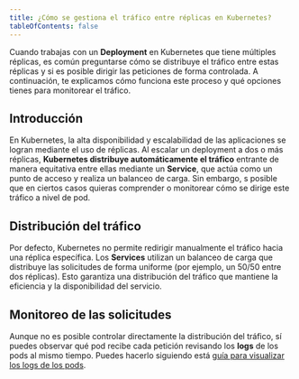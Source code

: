 ```yaml
---
title: ¿Cómo se gestiona el tráfico entre réplicas en Kubernetes?
tableOfContents: false
---
```


Cuando trabajas con un **Deployment** en Kubernetes que tiene múltiples réplicas, es común preguntarse cómo se distribuye el tráfico entre estas réplicas y si es posible dirigir las peticiones de forma controlada. A continuación, te explicamos cómo funciona este proceso y qué opciones tienes para monitorear el tráfico.

## Introducción
En Kubernetes, la alta disponibilidad y escalabilidad de las aplicaciones se logran mediante el uso de réplicas. Al escalar un deployment a dos o más réplicas, **Kubernetes distribuye automáticamente el tráfico** entrante de manera equitativa entre ellas mediante un **Service**, que actúa como un punto de acceso y realiza un balanceo de carga. Sin embargo, s posible que en ciertos casos quieras comprender o monitorear cómo se dirige este tráfico a nivel de pod.

## Distribución del tráfico
Por defecto, Kubernetes no permite redirigir manualmente el tráfico hacia una réplica específica. Los **Services** utilizan un balanceo de carga que distribuye las solicitudes de forma uniforme (por ejemplo, un 50/50 entre dos réplicas). Esto garantiza una distribución del tráfico que mantiene la eficiencia y la disponibilidad del servicio.

## Monitoreo de las solicitudes
Aunque no es posible controlar directamente la distribución del tráfico, sí puedes observar qué pod recibe cada petición revisando los **logs** de los pods al mismo tiempo. Puedes hacerlo siguiendo está [guía para visualizar los logs de los pods](https://docs.syndeno.cloud/how-to/visualizar-logs/pod-unico-contenedor/).
